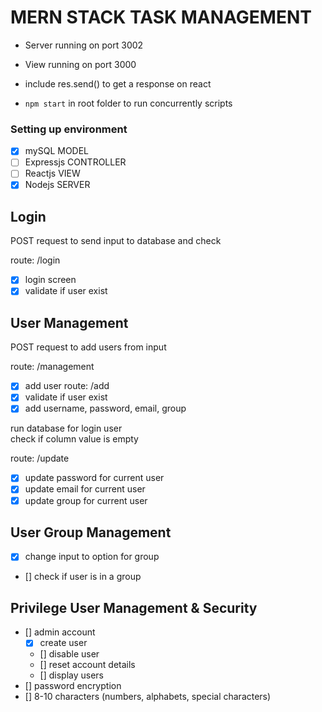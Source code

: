 <h1>MERN STACK TASK MANAGEMENT</h1>

- Server running on port 3002
- View running on port 3000
- include res.send() to get a response on react

- `npm start` in root folder to run concurrently scripts

<h3>Setting up environment</h3>

- [x] mySQL MODEL
- [ ] Expressjs CONTROLLER
- [ ] Reactjs VIEW
- [x] Nodejs SERVER

<h2>Login</h2> 
POST request to send input to database and check

route: /login

- [x] login screen
- [x] validate if user exist

<h2>User Management</h2>
POST request to add users from input

route: /management

- [x] add user route: /add
- [x] validate if user exist
- [x] add username, password, email, group

run database for login user  
check if column value is empty

route: /update

- [x] update password for current user
- [x] update email for current user
- [x] update group for current user

<h2>User Group Management</h2>

- [x] change input to option for group
- [] check if user is in a group

<h2>Privilege User Management & Security</h2>

- [] admin account
  - [x] create user
  - [] disable user
  - [] reset account details
  - [] display users
- [] password encryption
- [] 8-10 characters (numbers, alphabets, special characters)

